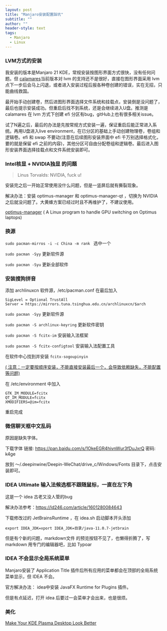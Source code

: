 ```yaml
---
layout: post
title: "Manjaro安装配置踩坑"
subtitle: ""
author: ""
header-style: text
tags:
  - Manjaro
  - Linux
---
```


### LVM方式的安装

我安装的版本是Manjaro 21 KDE，常规安装按图形界面方式很快，没有任何问题。但 [calamares](https://github.com/calamares/calamares)当前版本对 lvm 的支持还不是很好，直接在图形界面采用 lvm 点下一步后会马上闪退，或者进入安装过程后报各种卷创建的错误，实在无招，只能曲线救国。

最开始手动创建卷，然后进图形界面选择文件系统和挂载点，安装倒是没问题了，最后也提示安装成功。但重启后找不到系统，还是会继续进入U盘。推测是 calamares 在 lvm 方式下创建 efi 分区有bug，gitHub上也有很多相关issue。

试了N遍之后，最后的办法是先按常规方式安装一遍，保证重启后能正常进入系统。再用U盘进入live environment，在已分区的基础上手动创建物理卷，卷组和逻辑卷。efi 和 swap 不要动(注意在后续图形安装界面中 efi 千万别选择格式化，要的就是保留 efi 之前的内容)，其他分区可自由分配卷组和逻辑卷。最后进入图形安装界面选择挂载点和文件系统安装即可。





### Intel核显 + NVIDIA独显 的问题

> Linus Torvalds:  NVIDIA, fuck u!

安装完之后一开始正常使用没什么问题，但是一竖屏后就有撕裂现象。

解决办法：安装 optimus-manager 和 optimus-manager-qt ，切换为 NVIDIA 之后就没问题了。大黄蜂方案已经过时且不再维护了，不建议使用。

[optimus-manager](https://github.com/Askannz/optimus-manager) ( A Linux program to handle GPU switching on Optimus laptops)





### 换源

`sudo pacman-mirros -i -c China -m rank ` 	 选中一个

`sudo pacman -Syy`  	更新软件源

`sudo pacman -Syu` 	 更新全部软件





### 安装搜狗拼音

添加 archlinuxcn 软件源，/etc/pacman.conf 在最后加入

```[archlinuxcn] 
SigLevel = Optional TrustAll 
Server = https://mirrors.tuna.tsinghua.edu.cn/archlinuxcn/$arch
```

`sudo pacman -Syy`  	更新软件源

`sudo pacman -S archlinux-keyring`	 更新软件密钥

`sudo pacman -S fcitx-im`	 安装输入法框架

`sudo pacman -S fcitx-configtool`	 安装输入法配置工具

在软件中心找到并安装 `fcitx-sogoupinyin`

<u>( 注意：一定要按顺序安装，不能直接安装最后一个，会导致依赖缺失，不能配置等问题)</u>

在 /etc/environment 中加入

```
GTK_IM_MODULE=fcitx
QT_IM_MODULE=fcitx
XMODIFIERS=@im=fcitx
```

重启完成







### 微信聊天框中文乱码

原因是缺失字体。

下载字体 链接: https://pan.baidu.com/s/1OkeEGR4hivnWur3fDuJxrQ  密码: k4ge

放到 ～/.deepinwine/Deepin-WeChat/drive_c/Windows/Fonts 目录下，点击安装即可。







### IDEA Ultimate 输入法候选框不跟随鼠标，一直在左下角

这是一个 idea 古老又没人管的bug

解决办法参考：https://ld246.com/article/1601280084643 

下载修改过的  JetBrainsRuntime ，在 idea.sh 启动脚本开头添加

`export IDEA_JDK=xport IDEA_JDK=目录/java-11.0.7-jetbrain`

但是有个新的问题，markdown文件 的预览按钮不见了，也懒得折腾了，写 markdown 用专门的编辑器吧，比如 Typoar





###  IDEA 不会显示全局系统菜单 

Manjaro安装了 Application Title 插件后所有应用的菜单都会在顶部的全局系统菜单显示，但 IDEA 不会。

官方解决办法： idea中安装 JavaFX Runtime for Plugins 插件。

但是有点延迟，打开 idea 后要过一会菜单才会出来，也是很烦。





### 美化

[Make Your KDE Plasma Desktop Look Better](https://www.youtube.com/watch?v=exQh0_JKBJQ)